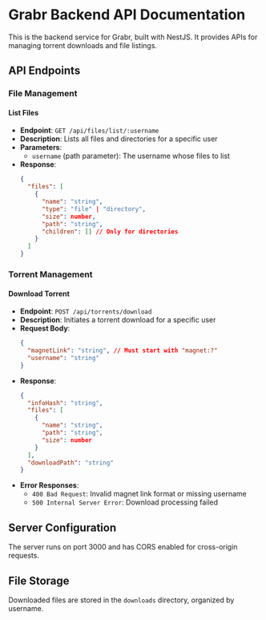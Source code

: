 # Grabr Backend API Documentation

This is the backend service for Grabr, built with NestJS. It provides APIs for managing torrent downloads and file listings.

## API Endpoints

### File Management

#### List Files
- **Endpoint**: `GET /api/files/list/:username`
- **Description**: Lists all files and directories for a specific user
- **Parameters**:
  - `username` (path parameter): The username whose files to list
- **Response**: 
  ```json
  {
    "files": [
      {
        "name": "string",
        "type": "file" | "directory",
        "size": number,
        "path": "string",
        "children": [] // Only for directories
      }
    ]
  }
  ```

### Torrent Management

#### Download Torrent
- **Endpoint**: `POST /api/torrents/download`
- **Description**: Initiates a torrent download for a specific user
- **Request Body**:
  ```json
  {
    "magnetLink": "string", // Must start with "magnet:?"
    "username": "string"
  }
  ```
- **Response**:
  ```json
  {
    "infoHash": "string",
    "files": [
      {
        "name": "string",
        "path": "string",
        "size": number
      }
    ],
    "downloadPath": "string"
  }
  ```
- **Error Responses**:
  - `400 Bad Request`: Invalid magnet link format or missing username
  - `500 Internal Server Error`: Download processing failed

## Server Configuration

The server runs on port 3000 and has CORS enabled for cross-origin requests.

## File Storage

Downloaded files are stored in the `downloads` directory, organized by username. 